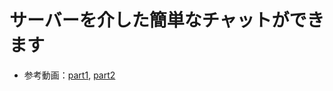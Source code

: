 # サーバーを介した簡単なチャットができます

- 参考動画：[part1](https://www.youtube.com/watch?v=7_BCbzRMi2w&t=1s),        [part2](https://www.youtube.com/watch?v=RwXwnXSF_EY)
